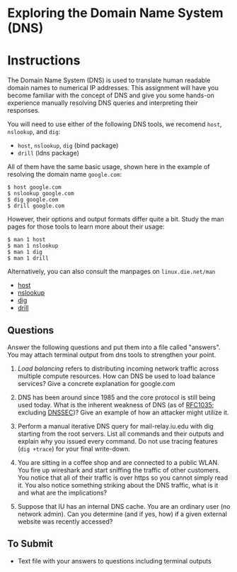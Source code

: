 # Exploring the Domain Name System (DNS)

# Instructions

The Domain Name System (DNS) is used to translate human readable domain names to numerical IP addresses. This assignment will have you become familiar with the concept of DNS and give you some hands-on experience manually resolving DNS queries and interpreting their responses.

You will need to use either of the following DNS tools, we recomend `host`, `nslookup`, and `dig`:

* `host`, `nslookup`, `dig` (bind package)
* `drill` (ldns package)

All of them have the same basic usage, shown here in the example of resolving the domain name `google.com`:

```
$ host google.com
$ nslookup google.com
$ dig google.com
$ drill google.com
```

However, their options and output formats differ quite a bit. Study the man pages for those tools to learn more about their usage:

```
$ man 1 host
$ man 1 nslookup
$ man 1 dig
$ man 1 drill
```

Alternatively, you can also consult the manpages on `linux.die.net/man`

* [host](https://linux.die.net/man/1/host)
* [nslookup](https://linux.die.net/man/1/nslookup)
* [dig](https://linux.die.net/man/1/dig)
* [drill](https://linux.die.net/man/1/drill)

## Questions

Answer the following questions and put them into a file called "answers". You may attach terminal output from dns tools to strengthen your point.

1. *Load balancing* refers to distributing incoming network traffic across multiple compute resources. How can DNS be used to load balance services? Give a concrete explanation for google.com

2. DNS has been around since 1985 and the core protocol is still being used today. What is the inherent weakness of DNS (as of [RFC1035](https://www.ietf.org/rfc/rfc1035.txt); excluding [DNSSEC](https://datatracker.ietf.org/doc/html/rfc4033))? Give an example of how an attacker might utilize it.

3. Perform a manual iterative DNS query for mail-relay.iu.edu with dig starting from the root servers. List all commands and their outputs and explain why you issued every command. Do not use tracing features (`dig +trace`) for your final write-down.

4. You are sitting in a coffee shop and are connected to a public WLAN. You fire up wireshark and start sniffing the traffic of other customers. You notice that all of their traffic is over https so you cannot simply read it. You also notice something striking about the DNS traffic, what is it and what are the implications?

5. Suppose that IU has an internal DNS cache. You are an ordinary user (no network admin). Can you determine (and if yes, how) if a given external website was recently accessed?

## To Submit

* Text file with your answers to questions including terminal outputs
